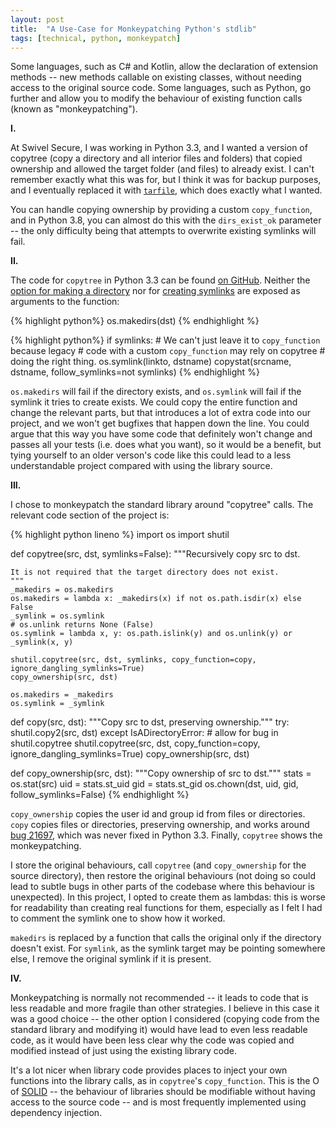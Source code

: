 ```yaml
---
layout: post
title:  "A Use-Case for Monkeypatching Python's stdlib"
tags: [technical, python, monkeypatch]
---
```


Some languages, such as C# and Kotlin, allow the declaration of extension methods -- new methods callable on existing classes, without needing access to the original source code. Some languages, such as Python, go further and allow you to modify the behaviour of existing function calls (known as "monkeypatching").

**I.**

At Swivel Secure, I was working in Python 3.3, and I wanted a version of copytree (copy a directory and all interior files and folders) that copied ownership and allowed the target folder (and files) to already exist. I can't remember exactly what this was for, but I think it was for backup purposes, and I eventually replaced it with [`tarfile`](https://docs.python.org/3.3/library/tarfile.html), which does exactly what I wanted.

You can handle copying ownership by providing a custom `copy_function`, and in Python 3.8, you can almost do this with the `dirs_exist_ok` parameter -- the only difficulty being that attempts to overwrite existing symlinks will fail.

**II.**

The code for `copytree` in Python 3.3 can be found [on GitHub](https://github.com/python/cpython/blob/3.3/Lib/shutil.py). Neither the [option for making a directory](https://github.com/python/cpython/blob/3.3/Lib/shutil.py#L301) nor for [creating symlinks](https://github.com/python/cpython/blob/3.3/Lib/shutil.py#L311) are exposed as arguments to the function:

{% highlight python%}
os.makedirs(dst)
{% endhighlight %}

{% highlight python%}
if symlinks:
    # We can't just leave it to `copy_function` because legacy
    # code with a custom `copy_function` may rely on copytree
    # doing the right thing.
    os.symlink(linkto, dstname)
    copystat(srcname, dstname, follow_symlinks=not symlinks)
{% endhighlight %}

`os.makedirs` will fail if the directory exists, and `os.symlink` will fail if the symlink it tries to create exists. We could copy the entire function and change the relevant parts, but that introduces a lot of extra code into our project, and we won't get bugfixes that happen down the line. You could argue that this way you have some code that definitely won't change and passes all your tests (i.e. does what you want), so it would be a benefit, but tying yourself to an older verson's code like this could lead to a less understandable project compared with using the library source.

**III.**

I chose to monkeypatch the standard library around "copytree" calls. The relevant code section of the project is:

{% highlight python lineno %}
import os
import shutil

def copytree(src, dst, symlinks=False):
    """Recursively copy src to dst.

    It is not required that the target directory does not exist.
    """
    _makedirs = os.makedirs
    os.makedirs = lambda x: _makedirs(x) if not os.path.isdir(x) else False
    _symlink = os.symlink
    # os.unlink returns None (False)
    os.symlink = lambda x, y: os.path.islink(y) and os.unlink(y) or _symlink(x, y)

    shutil.copytree(src, dst, symlinks, copy_function=copy, ignore_dangling_symlinks=True)
    copy_ownership(src, dst)

    os.makedirs = _makedirs
    os.symlink = _symlink


def copy(src, dst):
    """Copy src to dst, preserving ownership."""
    try:
        shutil.copy2(src, dst)
    except IsADirectoryError:  # allow for bug in shutil.copytree
        shutil.copytree(src, dst, copy_function=copy, ignore_dangling_symlinks=True)
    copy_ownership(src, dst)

def copy_ownership(src, dst):
    """Copy ownership of src to dst."""
    stats = os.stat(src)
    uid = stats.st_uid
    gid = stats.st_gid
    os.chown(dst, uid, gid, follow_symlinks=False)
{% endhighlight %}

`copy_ownership` copies the user id and group id from files or directories. `copy` copies files or directories, preserving ownership, and works around [bug 21697](https://bugs.python.org/issue21697), which was never fixed in Python 3.3. Finally, `copytree` shows the monkeypatching.

I store the original behaviours, call `copytree` (and `copy_ownership` for the source directory), then restore the original behaviours (not doing so could lead to subtle bugs in other parts of the codebase where this behaviour is unexpected). In this project, I opted to create them as lambdas: this is worse for readability than creating real functions for them, especially as I felt I had to comment the symlink one to show how it worked.

`makedirs` is replaced by a function that calls the original only if the directory doesn't exist. For `symlink`, as the symlink target may be pointing somewhere else, I remove the original symlink if it is present.

**IV.**

Monkeypatching is normally not recommended -- it leads to code that is less readable and more fragile than other strategies. I believe in this case it was a good choice -- the other option I considered (copying code from the standard library and modifying it) would have lead to even less readable code, as it would have been less clear why the code was copied and modified instead of just using the existing library code.

It's a lot nicer when library code provides places to inject your own functions into the library calls, as in `copytree`'s `copy_function`. This is the O of [SOLID](https://en.wikipedia.org/wiki/SOLID) -- the behaviour of libraries should be modifiable without having access to the source code -- and is most frequently implemented using dependency injection.
